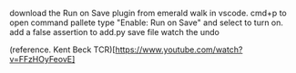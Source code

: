 download the Run on Save plugin from emerald walk in vscode.
cmd+p to open command pallete
type "Enable: Run on Save" and select to turn on.
add a false assertion to add.py
save file
watch the undo

(reference. Kent Beck TCR)[https://www.youtube.com/watch?v=FFzHOyFeovE]
